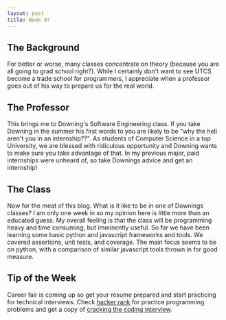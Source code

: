 ```yaml
---
layout: post
title: Week 0!
---
```


## The Background

For better or worse, many classes concentrate on theory (because you are all going to grad school right?).  While I certainly don't want to see UTCS become a trade school for programmers, I appreciate when a professor goes out of his way to prepare us for the real world.  

## The Professor

This brings me to Downing's Software Engineering class.  If you take Downing in the summer his first words to you are likely to be "why the hell aren't you in an internship??".  As students of Computer Science in a top University, we are blessed with ridiculous opportunity and Downing wants to make sure you take advantage of that.  In my previous major, paid internships were unheard of, so take Downings advice and get an internship!

## The Class

Now for the meat of this blog.  What is it like to be in one of Downings classes?  I am only one week in so my opinion here is little more than an educated guess.  My overall feeling is that the class will be programming heavy and time consuming, but imminently useful.  So far we have been learning some basic python and javascript frameworks and tools.  We covered assertions, unit tests, and coverage.  The main focus seems to be on python, with a comparison of similar javascript tools thrown in for good measure.

## Tip of the Week

Career fair is coming up so get your resume prepared and start practicing for technical interviews.  Check [hacker rank](https://www.hackerrank.com/) for practice programming problems and get a copy of [cracking the coding interview](http://www.amazon.com/Cracking-Coding-Interview-Programming-Questions/dp/098478280X).
